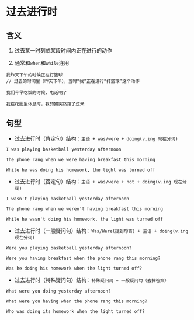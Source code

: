 # 过去进行时

## 含义

1. 过去某一时刻或某段时间内正在进行的动作

2. 通常和`when`和`while`连用

```
我昨天下午的时候正在打篮球
// 过去的时间里（昨天下午），当时“我”正在进行“打篮球”这个动作

我们今早吃饭的时候，电话响了

我在花园里休息时，我的猫突然跑了过来
```

## 句型

- 过去进行时（肯定句）结构：`主语 + was/were + doing(v.ing 现在分词)`

```
I was playing basketball yesterday afternoon

The phone rang when we were having breakfast this morning

While he was doing his homework, the light was turned off
```

- 过去进行时（否定句）结构：`主语 + was/were + not + doing(v.ing 现在分词)`

```
I wasn't playing basketball yesterday afternoon

The phone rang when we weren't having breakfast this morning

While he wasn't doing his homework, the light was turned off
```

- 过去进行时（一般疑问句）结构：`Was/Were(提到句首) + 主语 + doing(v.ing 现在分词)`

```
Were you playing basketball yesterday afternoon?

Were you having breakfast when the phone rang this morning?

Was he doing his homework when the light turned off?
```

- 过去进行时（特殊疑问句）结构：`特殊疑问词 + 一般疑问句（去掉答案）`

```
What were you doing yesterday afternoon?

What were you having when the phone rang this morning?

Who was doing its homework when the light turned off?
```
